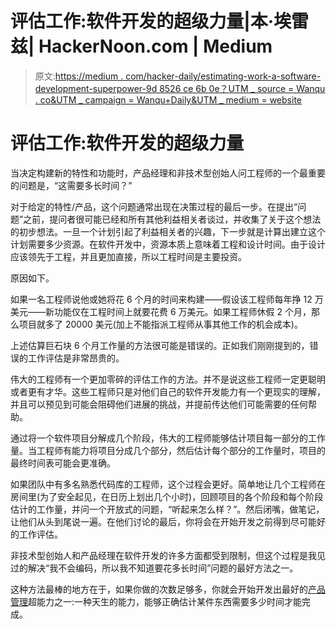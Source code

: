 # 评估工作:软件开发的超级力量|本·埃雷兹| HackerNoon.com | Medium

> 原文:[https://medium . com/hacker-daily/estimating-work-a-software-development-superpower-9d 8526 ce 6b 0e？UTM _ source = Wanqu . co&UTM _ campaign = Wanqu+Daily&UTM _ medium = website](https://medium.com/hacker-daily/estimating-work-a-software-development-superpower-9d8526ce6b0e?utm_source=wanqu.co&utm_campaign=Wanqu+Daily&utm_medium=website)

# 评估工作:软件开发的超级力量



当决定构建新的特性和功能时，产品经理和非技术型创始人问工程师的一个最重要的问题是，“这需要多长时间？”

对于给定的特性/产品，这个问题通常出现在决策过程的最后一步。在提出“问题”之前，提问者很可能已经和所有其他利益相关者谈过，并收集了关于这个想法的初步想法。一旦一个计划引起了利益相关者的兴趣，下一步就是计算出建立这个计划需要多少资源。在软件开发中，资源本质上意味着工程和设计时间。由于设计应该领先于工程，并且更加直接，所以工程时间是主要投资。

原因如下。

如果一名工程师说他或她将花 6 个月的时间来构建——假设该工程师每年挣 12 万美元——新功能仅在工程时间上就要花费 6 万美元。如果工程师休假 2 个月，那么项目就多了 20000 美元(加上不能指派工程师从事其他工作的机会成本)。

上述估算巨石块 6 个月工作量的方法很可能是错误的。正如我们刚刚提到的，错误的工作评估是非常昂贵的。

伟大的工程师有一个更加零碎的评估工作的方法。并不是说这些工程师一定更聪明或者更有才华。这些工程师只是对他们自己的软件开发能力有一个更现实的理解，并且可以预见到可能会阻碍他们进展的挑战，并提前传达他们可能需要的任何帮助。

通过将一个软件项目分解成几个阶段，伟大的工程师能够估计项目每一部分的工作量。当工程师有能力将项目分成几个部分，然后估计每个部分的工作量时，项目的最终时间表可能会更准确。

如果团队中有多名熟悉代码库的工程师，这个过程会更好。简单地让几个工程师在房间里(为了安全起见，在日历上划出几个小时)，回顾项目的各个阶段和每个阶段估计的工作量，并问一个开放式的问题，“听起来怎么样？”。然后闭嘴，做笔记，让他们从头到尾说一遍。在他们讨论的最后，你将会在开始开发之前得到尽可能好的工作评估。

非技术型创始人和产品经理在软件开发的许多方面都受到限制，但这个过程是我见过的解决“我不会编码，所以我不知道要花多长时间”问题的最好方法之一。

这种方法最棒的地方在于，如果你做的次数足够多，你就会开始开发出最好的[产品管理](https://hackernoon.com/tagged/product-management)超能力之一:一种天生的能力，能够正确估计某件东西需要多少时间才能完成。

